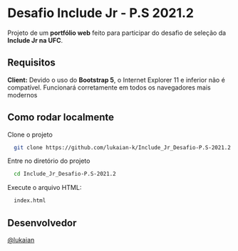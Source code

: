 
# Desafio Include Jr - P.S 2021.2

Projeto de um **portfólio web** feito para participar do desafio de seleção da **Include Jr na UFC**.
## Requisitos

**Client:** Devido o uso do **Bootstrap 5**, o Internet Explorer 11 e inferior não é compatível. Funcionará corretamente em todos os navegadores mais modernos
## Como rodar localmente

Clone o projeto

```bash
  git clone https://github.com/lukaian-k/Include_Jr_Desafio-P.S-2021.2.git
```

Entre no diretório do projeto

```bash
  cd Include_Jr_Desafio-P.S-2021.2
```

Execute o arquivo HTML:

```bash
  index.html
```
## Desenvolvedor

[@lukaian](https://github.com/lukaian-k)

